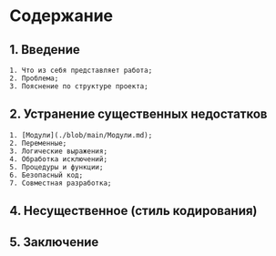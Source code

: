 # Содержание

## 1. Введение

    1. Что из себя представляет работа;
    2. Проблема;
    3. Пояснение по структуре проекта;

## 2. Устранение существенных недостатков

    1. [Модули](./blob/main/Модули.md);
    2. Переменные;
    3. Логические выражения;
    4. Обработка исключений;
    5. Процедуры и функции;
    6. Безопасный код;
    7. Совместная разработка;

## 4. Несущественное (стиль кодирования)

## 5. Заключение
